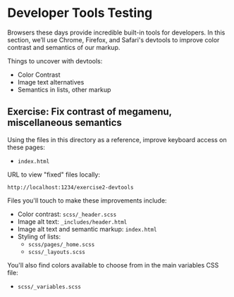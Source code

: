 # Developer Tools Testing

Browsers these days provide incredible built-in tools for developers. In this section, we’ll use
Chrome, Firefox, and Safari's devtools to improve color contrast and semantics of our markup.

Things to uncover with devtools:

- Color Contrast
- Image text alternatives
- Semantics in lists, other markup

## Exercise: Fix contrast of megamenu, miscellaneous semantics

Using the files in this directory as a reference, improve keyboard access on these pages:

- `index.html`

URL to view "fixed" files locally:

`http://localhost:1234/exercise2-devtools`

Files you'll touch to make these improvements include:

- Color contrast: `scss/_header.scss`
- Image alt text: `_includes/header.html`
- Image alt text and semantic markup: `index.html`
- Styling of lists:
  - `scss/pages/_home.scss`
  - `scss/_layouts.scss`

You'll also find colors available to choose from in the main variables CSS file:

- `scss/_variables.scss`
